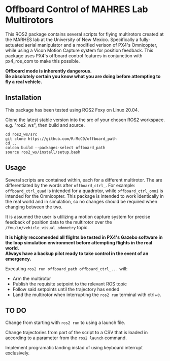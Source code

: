 # Offboard Control of MAHRES Lab Multirotors

This ROS2 package contains several scripts for flying multirotors created at the MARHES lab at the University of New Mexico. Specifically a fully-actuated aerial manipulator and a modified verison of PX4's Omnicopter, while using a Vicon Motion Capture system for position feedback. This package uses PX4's offboard control features in conjunction with px4_ros_com to make this possible.

**Offboard mode is inherently dangerous. <br>
Be absolutely certain you know what you are doing before attempting to fly a real vehicle.**

## Installation
This package has been tested using ROS2 Foxy on Linux 20.04.

Clone the latest stable version into the src of your chosen ROS2 workspace. e.g. "ros2_ws", then build and source.

```
cd ros2_ws/src
git clone https://github.com/R-McC9/offboard_path
cd ..
colcon build --packages-select offboard_path
source ros2_ws/install/setup.bash
```

## Usage

Several scripts are contained within, each for a different multirotor. The are differentiated by the words after ```offboard_ctrl_```. For example: ```offboard_ctrl_quad``` is intended for a quadrotor, while ```offboard_ctrl_omni``` is intended for the Omnicopter.
This package is intended to work identically in the real world and in simulation, so no changes should be required when changing between the two.

It is assumed the user is utilizing a motion capture system for precise feedback of position data to the multirotor over the ```/fmu/in/vehicle_visual_odometry``` topic.

**It is highly reccomended all flights be tested in PX4's Gazebo software in the loop simulation environment before attempting flights in the real world. <br>
Always have a backup pilot ready to take control in the event of an emergency.**

Executing ```ros2 run offboard_path offboard_ctrl_...``` will:
- Arm the multirotor
- Publish the requisite setpoint to the relevant ROS topic
- Follow said setpoints until the trajectory has ended
- Land the multirotor when interrupting the ```ros2 run``` terminal with ctrl+c.

## TO DO
Change from starting with ```ros2 run``` to using a launch file.

Change trajectories from part of the script to a CSV that is loaded in according to a parameter from the ```ros2 launch``` command.

Implement programatic landing instad of using keyboard interrupt exclusively.
